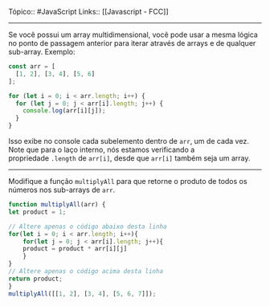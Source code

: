 Tópico:: #JavaScript 
Links:: [[Javascript - FCC]]

---
Se você possui um array multidimensional, você pode usar a mesma lógica no ponto de passagem anterior para iterar através de arrays e de qualquer sub-array. Exemplo:

```js
const arr = [
  [1, 2], [3, 4], [5, 6]
];

for (let i = 0; i < arr.length; i++) {
  for (let j = 0; j < arr[i].length; j++) {
    console.log(arr[i][j]);
  }
}
```

Isso exibe no console cada subelemento dentro de `arr`, um de cada vez. Note que para o laço interno, nós estamos verificando a propriedade `.length` de `arr[i]`, desde que `arr[i]` também seja um array.

---

Modifique a função `multiplyAll` para que retorne o produto de todos os números nos sub-arrays de `arr`.

```js
function multiplyAll(arr) {
let product = 1;

// Altere apenas o código abaixo desta linha
for(let i = 0; i < arr.length; i++){
	for(let j = 0; j < arr[i].length; j++){
	product = product * arr[i][j]
	}
}
// Altere apenas o código acima desta linha
return product;
}
multiplyAll([[1, 2], [3, 4], [5, 6, 7]]);
```